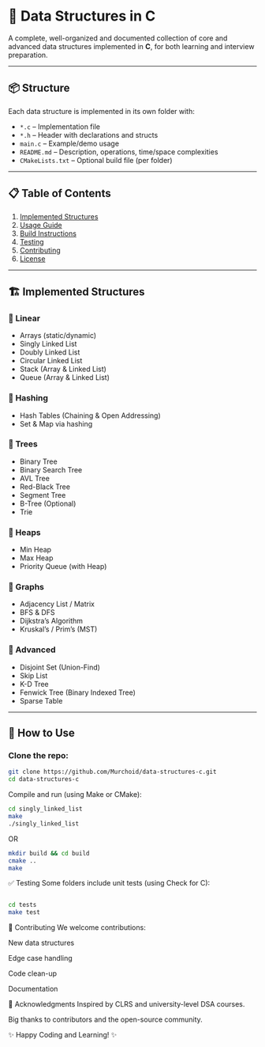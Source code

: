 # 📘 Data Structures in C

A complete, well-organized and documented collection of core and advanced data structures implemented in **C**, for both learning and interview preparation.

---

## 📦 Structure

Each data structure is implemented in its own folder with:

- `*.c` – Implementation file
- `*.h` – Header with declarations and structs
- `main.c` – Example/demo usage
- `README.md` – Description, operations, time/space complexities
- `CMakeLists.txt` – Optional build file (per folder)

---

## 📋 Table of Contents

1. [Implemented Structures](#-implemented-structures)
2. [Usage Guide](#-usage-guide)
3. [Build Instructions](#-build-instructions)
4. [Testing](#-testing)
5. [Contributing](#-contributing)
6. [License](#-license)

---

## 🏗️ Implemented Structures

### 🔹 Linear
- Arrays (static/dynamic)
- Singly Linked List
- Doubly Linked List
- Circular Linked List
- Stack (Array & Linked List)
- Queue (Array & Linked List)

### 🔹 Hashing
- Hash Tables (Chaining & Open Addressing)
- Set & Map via hashing

### 🔹 Trees
- Binary Tree
- Binary Search Tree
- AVL Tree
- Red-Black Tree
- Segment Tree
- B-Tree (Optional)
- Trie

### 🔹 Heaps
- Min Heap
- Max Heap
- Priority Queue (with Heap)

### 🔹 Graphs
- Adjacency List / Matrix
- BFS & DFS
- Dijkstra’s Algorithm
- Kruskal’s / Prim’s (MST)

### 🔹 Advanced
- Disjoint Set (Union-Find)
- Skip List
- K-D Tree
- Fenwick Tree (Binary Indexed Tree)
- Sparse Table

---

## 🚀 How to Use

### Clone the repo:
```sh
git clone https://github.com/Murchoid/data-structures-c.git
cd data-structures-c
```
Compile and run (using Make or CMake):

```sh
cd singly_linked_list
make
./singly_linked_list
```
OR

```sh
mkdir build && cd build
cmake ..
make
```
✅ Testing
Some folders include unit tests (using Check for C):

```sh

cd tests
make test
```
🤝 Contributing
We welcome contributions:

New data structures

Edge case handling

Code clean-up

Documentation

🙌 Acknowledgments
Inspired by CLRS and university-level DSA courses.

Big thanks to contributors and the open-source community.

✨ Happy Coding and Learning! ✨
